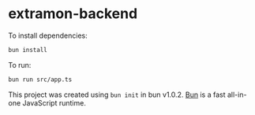 # extramon-backend

To install dependencies:

```bash
bun install
```

To run:

```bash
bun run src/app.ts
```

This project was created using `bun init` in bun v1.0.2. [Bun](https://bun.sh) is a fast all-in-one JavaScript runtime.
